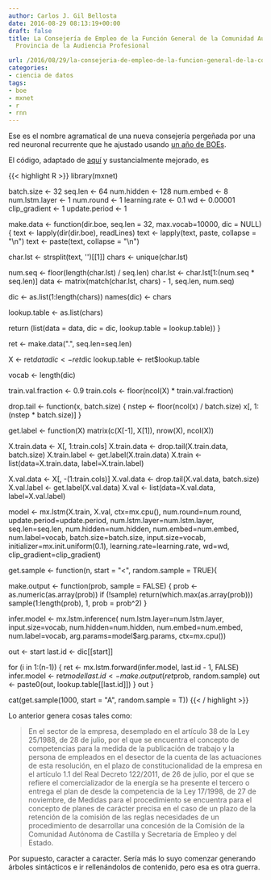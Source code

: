 ```yaml
---
author: Carlos J. Gil Bellosta
date: 2016-08-29 08:13:19+00:00
draft: false
title: La Consejería de Empleo de la Función General de la Comunidad Autónoma de Ordenación
  Provincia de la Audiencia Profesional

url: /2016/08/29/la-consejeria-de-empleo-de-la-funcion-general-de-la-comunidad-autonoma-de-ordenacion-provincia-de-la-audiencia-profesional/
categories:
- ciencia de datos
tags:
- boe
- mxnet
- r
- rnn
---
```


Ese es el nombre agramatical de una nueva consejería pergeñada por una red neuronal recurrente que he ajustado usando [un año de BOEs](https://www.datanalytics.com/2014/04/24/aventuras-de-web-scraping-como-bajarse-todo-el-boe/).

El código, adaptado de [aquí](http://mxnet.readthedocs.io/en/latest/packages/r/CharRnnModel.html) y sustancialmente mejorado, es

{{< highlight R >}}
library(mxnet)

batch.size     <- 32
seq.len        <- 64
num.hidden     <- 128
num.embed      <- 8
num.lstm.layer <- 1
num.round      <- 1
learning.rate  <- 0.1
wd             <- 0.00001
clip_gradient  <- 1
update.period  <- 1

make.data <- function(dir.boe, seq.len = 32,
  max.vocab=10000, dic = NULL) {
  text <- lapply(dir(dir.boe), readLines)
  text <- lapply(text, paste, collapse = "\n")
  text <- paste(text, collapse = "\n")

  char.lst <- strsplit(text, '')[[1]]
  chars <- unique(char.lst)

  num.seq  <- floor(length(char.lst) / seq.len)
  char.lst <- char.lst[1:(num.seq * seq.len)]
  data <- matrix(match(char.lst, chars) - 1, seq.len, num.seq)

  dic <- as.list(1:length(chars))
  names(dic) <- chars

  lookup.table <- as.list(chars)

  return (list(data = data, dic = dic,
    lookup.table = lookup.table))
}


ret <- make.data(".", seq.len=seq.len)

X   <- ret$data
dic <- ret$dic
lookup.table <- ret$lookup.table

vocab <- length(dic)

train.val.fraction <- 0.9
train.cols <- floor(ncol(X) * train.val.fraction)

drop.tail <- function(x, batch.size) {
  nstep <- floor(ncol(x) / batch.size)
  x[, 1:(nstep * batch.size)]
}

get.label <- function(X)
  matrix(c(X[-1], X[1]), nrow(X), ncol(X))

X.train.data   <- X[, 1:train.cols]
X.train.data   <- drop.tail(X.train.data, batch.size)
X.train.label  <- get.label(X.train.data)
X.train        <- list(data=X.train.data, label=X.train.label)

X.val.data     <- X[, -(1:train.cols)]
X.val.data     <- drop.tail(X.val.data, batch.size)
X.val.label    <- get.label(X.val.data)
X.val          <- list(data=X.val.data, label=X.val.label)


model <- mx.lstm(X.train, X.val,
    ctx=mx.cpu(),
    num.round=num.round,
    update.period=update.period,
    num.lstm.layer=num.lstm.layer,
    seq.len=seq.len,
    num.hidden=num.hidden,
    num.embed=num.embed,
    num.label=vocab,
    batch.size=batch.size,
    input.size=vocab,
    initializer=mx.init.uniform(0.1),
    learning.rate=learning.rate,
    wd=wd,
    clip_gradient=clip_gradient)


get.sample <- function(n, start = "<", random.sample = TRUE){

  make.output <- function(prob, sample = FALSE) {
    prob <- as.numeric(as.array(prob))
    if (!sample)
      return(which.max(as.array(prob)))
    sample(1:length(prob), 1, prob = prob^2)
  }

  infer.model <- mx.lstm.inference(
      num.lstm.layer=num.lstm.layer,
      input.size=vocab,
      num.hidden=num.hidden,
      num.embed=num.embed,
      num.label=vocab,
      arg.params=model$arg.params,
      ctx=mx.cpu())

  out <- start
  last.id <- dic[[start]]

  for (i in 1:(n-1)) {
    ret <- mx.lstm.forward(infer.model, last.id - 1, FALSE)
    infer.model <- ret$model
    last.id <- make.output(ret$prob, random.sample)
    out <- paste0(out, lookup.table[[last.id]])
  }
  out
}

cat(get.sample(1000, start = "A", random.sample = T))
{{< / highlight >}}

Lo anterior genera cosas tales como:

>En el sector de la empresa, desemplado en el artículo 38 de la Ley 25/1988, de 28 de julio, por el que se encuentra el concepto de competencias para la medida de la publicación de trabajo y la persona de empleados en el desector de la cuenta de las actuaciones de esta resolución, en el plazo de constitucionalidad de la empresa en el artículo 1.1 del Real Decreto 122/2011, de 26 de julio, por el que se refiere el comercializador de la energía se ha presente el tercero o entrega el plan de desde la competencia de la Ley 17/1998, de 27 de noviembre, de Medidas para el procedimiento se encuentra para el concepto de planes de carácter precisa en el caso de un plazo de la retención de la comisión de las reglas necesidades de un procedimiento de desarrollar una concesión de la Comisión de la Comunidad Autónoma de Castilla y Secretaría de Empleo y del Estado.

Por supuesto, caracter a caracter. Sería más lo suyo comenzar generando árboles sintácticos e ir rellenándolos de contenido, pero esa es otra guerra.